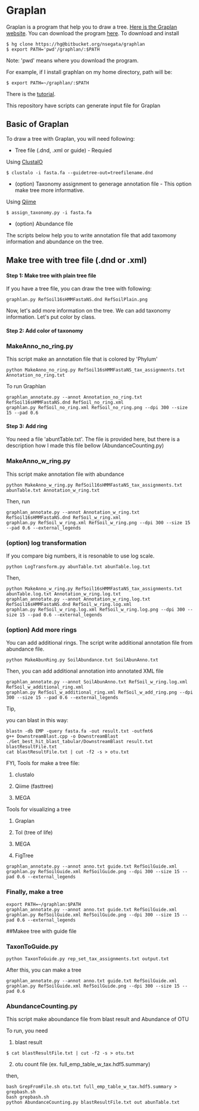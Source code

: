 # Graplan

Graplan is a program that help you to draw a tree. [Here is the Graplan website](http://segatalab.cibio.unitn.it/tools/graphlan/).
You can download the program [here](https://bitbucket.org/nsegata/graphlan/src/c93d0d3739e6?at=default). To download and install

```
$ hg clone https://hg@bitbucket.org/nsegata/graphlan
$ export PATH='pwd'/graphlan/:$PATH
```
Note: 'pwd' means where you download the program.

For example, if I install graphlan on my home directory, path will be:
```
$ export PATH=~/graphlan/:$PATH
```
There is the [tutorial](https://bitbucket.org/nsegata/graphlan/wiki/Home).

This repository have scripts can generate input file for Graplan

## Basic of Graplan

To draw a tree with Graplan, you will need following:

* Tree file (.dnd, .xml or guide) - Requied

Using [ClustalO](http://www.clustal.org)
```
$ clustalo -i fasta.fa --guidetree-out=treefilename.dnd
```
* (option) Taxonomy assignment to generage annotation file - This option make tree more informative.

Using [Qiime](http://qiime.org)
```
$ assign_taxonomy.py -i fasta.fa
```
* (option) Abundance file

The scripts below help you to write annotation file that add taxomony information and abundance on the tree.

## Make tree with tree file (.dnd or .xml)
#### Step 1: Make tree with plain tree file
If you have a tree file, you can draw the tree with following: 
```
graphlan.py RefSoil16sHMMFastaNS.dnd RefSoilPlain.png 
```

Now, let's add more information on the tree. We can add taxonomy information. Let's put color by class.

#### Step 2: Add color of taxonomy
### MakeAnno_no_ring.py
This script make an annotation file that is colored by 'Phylum'

```
python MakeAnno_no_ring.py RefSoil16sHMMFastaNS_tax_assignments.txt Annotation_no_ring.txt
```
To run Graphlan
```
graphlan_annotate.py --annot Annotation_no_ring.txt RefSoil16sHMMFastaNS.dnd RefSoil_no_ring.xml
graphlan.py RefSoil_no_ring.xml RefSoil_no_ring.png --dpi 300 --size 15 --pad 0.6
```
#### Step 3: Add ring
You need a file 'abuntTable.txt'. The file is provided here, but there is a description how I made this file bellow (AbundanceCounting.py)

### MakeAnno_w_ring.py
This script make annotation file with abundance

```
python MakeAnno_w_ring.py RefSoil16sHMMFastaNS_tax_assignments.txt abunTable.txt Annotation_w_ring.txt
```
Then, run
```
graphlan_annotate.py --annot Annotation_w_ring.txt RefSoil16sHMMFastaNS.dnd RefSoil_w_ring.xml
graphlan.py RefSoil_w_ring.xml RefSoil_w_ring.png --dpi 300 --size 15 --pad 0.6 --external_legends
```


### (option) log transformation
If you compare big numbers, it is resonable to use log scale.
```
python LogTransform.py abunTable.txt abunTable.log.txt
```
Then,
```
python MakeAnno_w_ring.py RefSoil16sHMMFastaNS_tax_assignments.txt abunTable.log.txt Annotation_w_ring.log.txt
graphlan_annotate.py --annot Annotation_w_ring.log.txt RefSoil16sHMMFastaNS.dnd RefSoil_w_ring.log.xml
graphlan.py RefSoil_w_ring.log.xml RefSoil_w_ring.log.png --dpi 300 --size 15 --pad 0.6 --external_legends
```
### (option) Add more rings
You can add additional rings. The script write additional annotation file from abundance file.

```
python MakeAbunRing.py SoilAbundance.txt SoilAbunAnno.txt
```
Then, you can add additional annotation into annotated XML file
```
graphlan_annotate.py --annot SoilAbunAnno.txt RefSoil_w_ring.log.xml RefSoil_w_additional_ring.xml
graphlan.py RefSoil_w_additional_ring.xml RefSoil_w_add_ring.png --dpi 300 --size 15 --pad 0.6 --external_legends
```

Tip,

you can blast in this way:
```
blastn -db EMP -query fasta.fa -out result.txt -outfmt6
g++ DownstreamBlast.cpp -o DownstreamBlast
./Get_best_hit_blast_tabular/DownstreamBlast result.txt blastResultFile.txt
cat blastResultFile.txt | cut -f2 -s > otu.txt
```

FYI, Tools for make a tree file:

1. clustalo

2. Qiime (fasttree)

3. MEGA

Tools for visualizing a tree

1. Graplan

2. Tol (tree of life)

3. MEGA

4. FigTree


```
graphlan_annotate.py --annot anno.txt guide.txt RefSoilGuide.xml
graphlan.py RefSoilGuide.xml RefSoilGuide.png --dpi 300 --size 15 --pad 0.6 --external_legends
```

### Finally, make a tree
```
export PATH=~/graphlan:$PATH
graphlan_annotate.py --annot anno.txt guide.txt RefSoilGuide.xml
graphlan.py RefSoilGuide.xml RefSoilGuide.png --dpi 300 --size 15 --pad 0.6 --external_legends
```

##Makee tree with guide file

### TaxonToGuide.py
```
python TaxonToGuide.py rep_set_tax_assignments.txt output.txt
```

After this, you can make a tree

```
graphlan_annotate.py --annot anno.txt guide.txt RefSoilGuide.xml
graphlan.py RefSoilGuide.xml RefSoilGuide.png --dpi 300 --size 15 --pad 0.6
```

### AbundanceCounting.py
This script make aboundance file from blast result and Abundance of OTU

To run, you need

1. blast result
```
$ cat blastResultFile.txt | cut -f2 -s > otu.txt
```
2. otu count file (ex. full_emp_table_w_tax.hdf5.summary)

then,
```
bash GrepFromFile.sh otu.txt full_emp_table_w_tax.hdf5.summary > grepbash.sh
bash grepbash.sh
python AbundanceCounting.py blastResultFile.txt out abunTable.txt
```